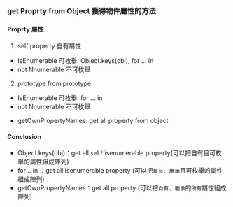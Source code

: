 
### get Proprty from Object 獲得物件屬性的方法

#### Proprty 屬性

1. self property 自有屬性
  -  IsEnumerable 可枚舉: Object.keys(obj), for ... in 
  -  not Nnumerable 不可枚舉



2. prototype from prototype 
  - IsEnumerable 可枚舉: for ... in 
  - not Nnumerable 不可枚舉

* getOwnPropertyNames: get all property from object 
  

#### Conclusion

- Object.keys(obj)：get all `self`'isenumerable property(可以把自有且可枚舉的屬性組成陣列)
- for .. in ：get all isenumerable property (可以把`自有`、`繼承`且可枚舉的屬性組成陣列)
- getOwnPropertyNames：get all property (可以把`自有`、`繼承`的`所有`屬性組成陣列)